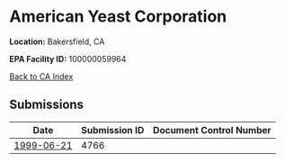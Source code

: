 # American Yeast Corporation

**Location:** Bakersfield, CA

**EPA Facility ID:** 100000059964

[Back to CA Index](../../index.md)

## Submissions

| Date | Submission ID | Document Control Number |
|------|--------------|-------------------------|
| [1999-06-21](submissions/4766.md) | 4766 |  |
